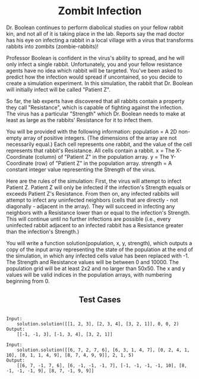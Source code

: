 <h1 align= "center"><b>Zombit Infection</b></h1>

Dr. Boolean continues to perform diabolical studies on your fellow rabbit kin, and not all of it is taking place in the lab. Reports say the mad doctor has his eye on infecting a rabbit in a local village with a virus that transforms rabbits into zombits (zombie-rabbits)!

Professor Boolean is confident in the virus's ability to spread, and he will only infect a single rabbit. Unfortunately, you and your fellow resistance agents have no idea which rabbit will be targeted. You've been asked to predict how the infection would spread if uncontained, so you decide to create a simulation experiment. In this simulation, the rabbit that Dr. Boolean will initially infect will be called "Patient Z".

So far, the lab experts have discovered that all rabbits contain a property they call "Resistance", which is capable of fighting against the infection. The virus has a particular "Strength" which Dr. Boolean needs to make at least as large as the rabbits' Resistance for it to infect them.

You will be provided with the following information: population = A 2D non-empty array of positive integers. (The dimensions of the array are not necessarily equal.) Each cell represents one rabbit, and the value of the cell represents that rabbit's Resistance. All cells contain a rabbit. x = The X-Coordinate (column) of "Patient Z" in the population array. y = The Y-Coordinate (row) of "Patient Z" in the population array. strength = A constant integer value representing the Strength of the virus.

Here are the rules of the simulation: First, the virus will attempt to infect Patient Z. Patient Z will only be infected if the infection's Strength equals or exceeds Patient Z's Resistance. From then on, any infected rabbits will attempt to infect any uninfected neighbors (cells that are directly - not diagonally - adjacent in the array). They will succeed in infecting any neighbors with a Resistance lower than or equal to the infection's Strength. This will continue until no further infections are possible (i.e., every uninfected rabbit adjacent to an infected rabbit has a Resistance greater than the infection's Strength.)

You will write a function solution(population, x, y, strength), which outputs a copy of the input array representing the state of the population at the end of the simulation, in which any infected cells value has been replaced with -1. The Strength and Resistance values will be between 0 and 10000. The population grid will be at least 2x2 and no larger than 50x50. The x and y values will be valid indices in the population arrays, with numbering beginning from 0.

<h2 align= "center"><b>Test Cases</b></h2>

```

Input:
    solution.solution([[1, 2, 3], [2, 3, 4], [3, 2, 1]], 0, 0, 2)
Output:
    [[-1, -1, 3], [-1, 3, 4], [3, 2, 1]]

Input:
    solution.solution([[6, 7, 2, 7, 6], [6, 3, 1, 4, 7], [0, 2, 4, 1, 10], [8, 1, 1, 4, 9], [8, 7, 4, 9, 9]], 2, 1, 5)
Output:
    [[6, 7, -1, 7, 6], [6, -1, -1, -1, 7], [-1, -1, -1, -1, 10], [8, -1, -1, -1, 9], [8, 7, -1, 9, 9]]

```
